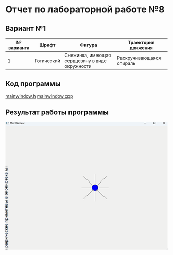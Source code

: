 # Отчет по лабораторной работе №8 #

## Вариант №1 ##

|№ варианта|Шрифт|Фигура|Траектория движения|
|---|---|---|---|
|1|Готический|Снежинка, имеющая сердцевину в виде окружности|Раскручивающаяся спираль|

## Код программы ##

[mainwindow.h](./src/mainwindow.h)
[mainwindow.cpp](./src/mainwindow.cpp)

## Результат работы программы ##

![result.gif](./images/result.gif)
